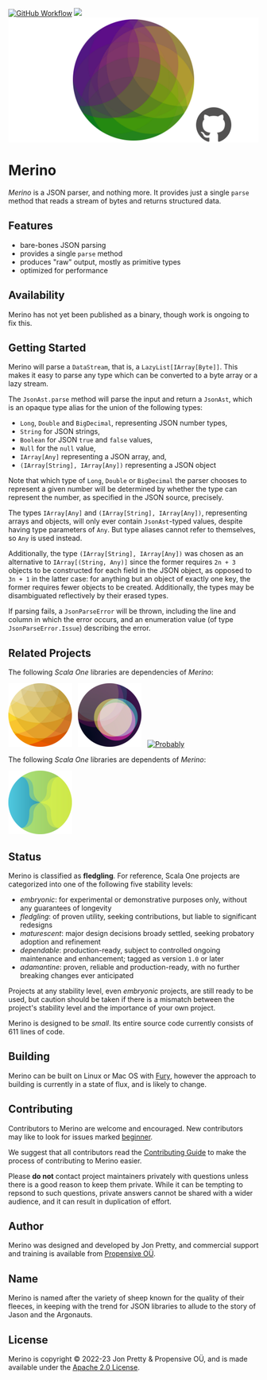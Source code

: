 [<img alt="GitHub Workflow" src="https://img.shields.io/github/workflow/status/propensive/merino/Build/main?style=for-the-badge" height="24">](https://github.com/propensive/merino/actions)
[<img src="https://img.shields.io/discord/633198088311537684?color=8899f7&label=DISCORD&style=for-the-badge" height="24">](https://discord.gg/7b6mpF6Qcf)
<img src="/doc/images/github.png" valign="middle">

# Merino

_Merino_ is a JSON parser, and nothing more. It provides just a single `parse`
method that reads a stream of bytes and returns structured data.

## Features

- bare-bones JSON parsing
- provides a single `parse` method
- produces "raw" output, mostly as primitive types
- optimized for performance


## Availability

Merino has not yet been published as a binary, though work is ongoing to fix this.

## Getting Started

Merino will parse a `DataStream`, that is, a `LazyList[IArray[Byte]]`. This
makes it easy to parse any type which can be converted to a byte array or a
lazy stream.

The `JsonAst.parse` method will parse the input and return a `JsonAst`, which
is an opaque type alias for the union of the following types:
- `Long`, `Double` and `BigDecimal`, representing JSON number types,
- `String` for JSON strings,
- `Boolean` for JSON `true` and `false` values,
- `Null` for the `null` value,
- `IArray[Any]` representing a JSON array, and,
- `(IArray[String], IArray[Any])` representing a JSON object

Note that which type of `Long`, `Double` or `BigDecimal` the parser chooses to
represent a given number will be determined by whether the type can represent
the number, as specified in the JSON source, precisely.

The types `IArray[Any]` and `(IArray[String], IArray[Any])`, representing
arrays and objects, will only ever contain `JsonAst`-typed values, despite
having type parameters of `Any`. But type aliases cannot refer to themselves,
so `Any` is used instead.

Additionally, the type `(IArray[String], IArray[Any])` was chosen as an
alternative to `IArray[(String, Any)]` since the former requires `2n + 3`
objects to be constructed for each field in the JSON object, as opposed to
`3n + 1` in the latter case: for anything but an object of exactly one key, the
former requires fewer objects to be created. Additionally, the types may be
disambiguated reflectively by their erased types.

If parsing fails, a `JsonParseError` will be thrown, including the line and
column in which the error occurs, and an enumeration value (of type
`JsonParseError.Issue`) describing the error.



## Related Projects

The following _Scala One_ libraries are dependencies of _Merino_:

[![Galilei](https://github.com/propensive/galilei/raw/main/doc/images/128x128.png)](https://github.com/propensive/galilei/) &nbsp; [![Gossamer](https://github.com/propensive/gossamer/raw/main/doc/images/128x128.png)](https://github.com/propensive/gossamer/) &nbsp; [![Probably](https://github.com/propensive/probably/raw/main/doc/images/128x128.png)](https://github.com/propensive/probably/) &nbsp;

The following _Scala One_ libraries are dependents of _Merino_:

[![Euphemism](https://github.com/propensive/euphemism/raw/main/doc/images/128x128.png)](https://github.com/propensive/euphemism/) &nbsp;

## Status

Merino is classified as __fledgling__. For reference, Scala One projects are
categorized into one of the following five stability levels:

- _embryonic_: for experimental or demonstrative purposes only, without any guarantees of longevity
- _fledgling_: of proven utility, seeking contributions, but liable to significant redesigns
- _maturescent_: major design decisions broady settled, seeking probatory adoption and refinement
- _dependable_: production-ready, subject to controlled ongoing maintenance and enhancement; tagged as version `1.0` or later
- _adamantine_: proven, reliable and production-ready, with no further breaking changes ever anticipated

Projects at any stability level, even _embryonic_ projects, are still ready to
be used, but caution should be taken if there is a mismatch between the
project's stability level and the importance of your own project.

Merino is designed to be _small_. Its entire source code currently consists
of 611 lines of code.

## Building

Merino can be built on Linux or Mac OS with [Fury](/propensive/fury), however
the approach to building is currently in a state of flux, and is likely to
change.

## Contributing

Contributors to Merino are welcome and encouraged. New contributors may like to look for issues marked
<a href="https://github.com/propensive/merino/labels/beginner">beginner</a>.

We suggest that all contributors read the [Contributing Guide](/contributing.md) to make the process of
contributing to Merino easier.

Please __do not__ contact project maintainers privately with questions unless
there is a good reason to keep them private. While it can be tempting to
repsond to such questions, private answers cannot be shared with a wider
audience, and it can result in duplication of effort.

## Author

Merino was designed and developed by Jon Pretty, and commercial support and training is available from
[Propensive O&Uuml;](https://propensive.com/).



## Name

Merino is named after the variety of sheep known for the quality of their fleeces, in keeping with the trend for
JSON libraries to allude to the story of Jason and the Argonauts.

## License

Merino is copyright &copy; 2022-23 Jon Pretty & Propensive O&Uuml;, and is made available under the
[Apache 2.0 License](/license.md).
